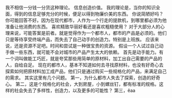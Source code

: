 
我不相信一分钱一分货这种理论。
信息创造价值。
我的理论是，当你的知识全面，得到的信息足够充分的时候，便足以得到物廉价美的东西。
你说简陋好吗？
你可能回答不好。因为在现代都市，人作为一个行走的提款机，到哪里都必须为他准备让他消费的东西。
喜欢精致华丽好看还是喜欢粗糙使用？
对于大部分人的心理来说，可能答案是前者。就是觉得作为一个都市人，都市的产品是必须的。他们只是等待享受终端产品，而失去了自己动手的创造力。特别是上班族。
应该来说，还是资源不足吧。时间和尝试是一种很宝贵的资源。
假设一个人试过自己动手做一些东西，就可能不会对城市的产品产生太大的依赖。
首先是动手能力。有一个词叫做能工巧匠，就是夸奖那些用简单的原材料，加工出自己需要的产品的人，自给自足。
现在的都市人，基本不知道如何去寻找原材料，也没有好奇心去探索如何把原材料加工成产品，他们只是通过购买一些规格化的产品，来满足自己的需求。
其实这里有几个问题。
第一，为什么都市人失去了探索，创造的好奇心。
第二，这是个规格化的社会，大到房屋，小到螺丝钉，都有标准的规格。这样的社会失去了多样性，创造力，以及更多的可能性？
第三，êaa
